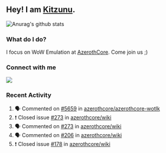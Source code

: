 ## Hey! I am [Kitzunu](https://Github.com/Kitzunu).

![Anurag's github stats](https://github-readme-stats.kitzunu.vercel.app/api?username=Kitzunu&show_icons=true)

### What do I do?

I focus on WoW Emulation at [AzerothCore](https://Github.com/AzerothCore). Come join us ;)

### Connect with me
[![](https://img.shields.io/badge/AzerothCore%20Discord-Connect%20with%20me!-green)](https://discord.com/invite/gkt4y2x)

### Recent Activity

<!--START_SECTION:activity-->
1. 🗣 Commented on [#5659](https://github.com/azerothcore/azerothcore-wotlk/issues/5659) in [azerothcore/azerothcore-wotlk](https://github.com/azerothcore/azerothcore-wotlk)
2. ❗️ Closed issue [#273](https://github.com/azerothcore/wiki/issues/273) in [azerothcore/wiki](https://github.com/azerothcore/wiki)
3. 🗣 Commented on [#273](https://github.com/azerothcore/wiki/issues/273) in [azerothcore/wiki](https://github.com/azerothcore/wiki)
4. 🗣 Commented on [#206](https://github.com/azerothcore/wiki/issues/206) in [azerothcore/wiki](https://github.com/azerothcore/wiki)
5. ❗️ Closed issue [#178](https://github.com/azerothcore/wiki/issues/178) in [azerothcore/wiki](https://github.com/azerothcore/wiki)
<!--END_SECTION:activity-->
